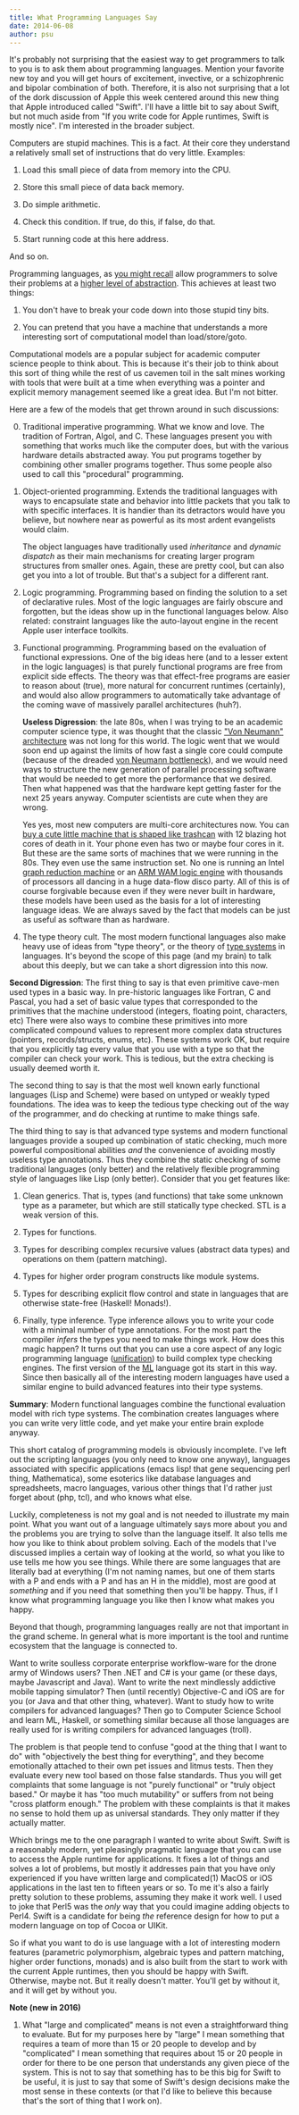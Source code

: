 ```yaml
---
title: What Programming Languages Say
date: 2014-06-08
author: psu
---
```


It's probably not surprising that the easiest way to get programmers to talk to you is to ask them about programming languages. Mention your favorite new toy and you will get hours of excitement, invective, or a schizophrenic and bipolar combination of both. Therefore, it is also not surprising that a lot of the dork discussion of Apple this week centered around this new thing that Apple introduced called "Swift". I'll have a little bit to say about Swift, but not much aside from "If you write code for Apple runtimes, Swift is mostly nice". I'm interested in the broader subject.

Computers are stupid machines. This is a fact. At their core they understand a relatively small set of instructions that do very little. Examples:

1. Load this small piece of data from memory into the CPU.

2. Store this small piece of data back memory.

3. Do simple arithmetic.

4. Check this condition. If true, do this, if false, do that.

5. Start running code at this here address.

And so on.

Programming languages, as <a href="http://mutable-states.com/the-ultimate-goto.html">you might recall</a> allow programmers to solve their problems at a <a href="http://mutable-states.com/the-abstraction-distraction-part-1.html">higher level of abstraction</a>. This achieves at least two things:

1. You don't have to break your code down into those stupid tiny bits.

2. You can pretend that you have a machine that understands a more interesting sort of computational model than load/store/goto.

Computational models are a popular subject for academic computer science people to think about. This is because it's their job to think about this sort of thing while the rest of us cavemen toil in the salt mines working with tools that were built at a time when everything was a pointer and explicit memory management seemed like a great idea. But I'm not bitter.

Here are a few of the models that get thrown around in such discussions:

0. Traditional imperative programming. What we know and love. The tradition of Fortran, Algol, and C. These languages present you with something that works much like the computer does, but with the various hardware details abstracted away. You put programs together by combining other smaller programs together. Thus some people also used to call this "procedural" programming.

2. Object-oriented programming. Extends the traditional languages with ways to encapsulate state and behavior into little packets that you talk to with specific interfaces. It is handier than its detractors would have you believe, but nowhere near as powerful as its most ardent evangelists would claim.

	The object languages have traditionally used _inheritance_ and _dynamic dispatch_ as their main mechanisms for creating larger program structures from smaller ones. Again, these are pretty cool, but can also get you into a lot of trouble. But that's a subject for a different rant.

1. Logic programming. Programming based on finding the solution to a set of declarative rules. Most of the logic languages are fairly obscure and forgotten, but the ideas show up in the functional languages below. Also related: constraint languages like the auto-layout engine in the recent Apple user interface toolkits.

3. Functional programming. Programming based on the evaluation of functional expressions. One of the big ideas here (and to a lesser extent in the logic languages) is that purely functional programs are free from explicit side effects. The theory was that effect-free programs are easier to reason about (true), more natural for concurrent runtimes (certainly), and would also allow programmers to automatically take advantage of the coming wave of massively parallel architectures (huh?).

	**Useless Digression**: the late 80s, when I was trying to be an academic computer science type, it was thought that the classic <a href="http://en.wikipedia.org/wiki/Von_Neumann_architecture">"Von Neumann" architecture</a> was not long for this world. The logic went that we would soon end up against the limits of how fast a single core could compute (because of the dreaded <a href="http://en.wikipedia.org/wiki/Von_Neumann_architecture#Von_Neumann_bottleneck">von Neumann bottleneck</a>), and we would need ways to structure the new generation of parallel processing software that would be needed to get more the performance that we desired. Then what happened was that the hardware kept getting faster for the next 25 years anyway. Computer scientists are cute when they are wrong.

	Yes yes, most new computers are multi-core architectures now. You can <a href="http://store.apple.com/us/buy-mac/mac-pro">buy a cute little machine that is shaped like trashcan</a> with 12 blazing hot cores of death in it. Your phone even has two or maybe four cores in it. But these are the same sorts of machines that we were running in the 80s. They even use the same instruction set. No one is running an Intel <a href="http://en.wikipedia.org/wiki/SECD_machine">graph reduction machine</a> or an <a href="http://en.wikipedia.org/wiki/Warren_Abstract_Machine">ARM WAM logic engine</a> with thousands of processors all dancing in a huge data-flow disco party. All of this is of course forgivable because even if they were never built in hardware, these models have been used as the basis for a lot of interesting language ideas. We are always saved by the fact that models can be just as useful as software than as hardware.

4. The type theory cult. The most modern functional languages also make heavy use of ideas from "type theory", or the theory of <a href="http://en.wikipedia.org/wiki/Type_systems">type systems</a> in languages. It's beyond the scope of this page (and my brain) to talk about this deeply, but we can take a short digression into this now.

**Second Digression**: The first thing to say is that even primitive cave-men used types in a basic way. In pre-historic languages like Fortran, C and Pascal, you had a set of basic value types that corresponded to the primitives that the machine understood (integers, floating point, characters, etc) There were also ways to combine these primitives into more complicated compound values to represent more complex data structures (pointers, records/structs, enums, etc). These systems work OK, but require that you explicitly tag every value that you use with a type so that the compiler can check your work. This is tedious, but the extra checking is usually deemed worth it.

The second thing to say is that the most well known early functional languages (Lisp and Scheme) were based on untyped or weakly typed foundations. The idea was to keep the tedious type checking out of the way of the programmer, and do checking at runtime to make things safe.

The third thing to say is that advanced type systems and modern functional languages provide a souped up combination of static checking, much more powerful compositional abilities _and_ the convenience of avoiding mostly useless type annotations. Thus they combine the static checking of some traditional languages (only better) and the relatively flexible programming style of languages like Lisp (only better). Consider that you get features like:

1. Clean generics. That is, types (and functions) that take some unknown type as a parameter, but which are still statically type checked. STL is a weak version of this.

2. Types for functions.

7. Types for describing complex recursive values (abstract data types) and operations on them (pattern matching).

4. Types for higher order program constructs like module systems.

5. Types for describing explicit flow control and state in languages that are otherwise state-free (Haskell! Monads!).

6. Finally, type inference. Type inference allows you to write your code with a minimal number of type annotations. For the most part the compiler _infers_ the types you need to make things work. How does this magic happen? It turns out that you can use a core aspect of any logic programming language (<a href="http://en.wikipedia.org/wiki/Unification_(computer_science)">unification</a>) to build complex type checking engines. The first version of the <a href="http://en.wikipedia.org/wiki/ML_programming_language">ML</a> language got its start in this way. Since then basically all of the interesting modern languages have used a similar engine to build advanced features into their type systems.

**Summary**: Modern functional languages combine the functional evaluation model with rich type systems. The combination creates languages where you can write very little code, and yet make your entire brain explode anyway.

This short catalog of programming models is obviously incomplete. I've left out the scripting languages (you only need to know one anyway), languages associated with specific applications (emacs lisp! that gene sequencing perl thing, Mathematica), some esoterics like database languages and spreadsheets, macro languages, various other things that I'd rather just forget about (php, tcl), and who knows what else.

Luckily, completeness is not my goal and is not needed to illustrate my main point. What you want out of a language ultimately says more about you and the problems you are trying to solve than the language itself. It also tells me how you like to think about problem solving. Each of the models that I've discussed implies a certain way of looking at the world, so what you like to use tells me how you see things. While there are some languages that are literally bad at everything (I'm not naming names, but one of them starts with a P and ends with a P and has an H in the middle), most are good at _something_ and if you need that something then you'll be happy. Thus, if I know what programming language you like then I know what makes you happy.

Beyond that though, programming languages really are not that important in the grand scheme. In general what is more important is the tool and runtime ecosystem that the language is connected to.

Want to write soulless corporate enterprise workflow-ware for the drone army of Windows users? Then .NET and C# is your game (or these days, maybe Javascript and Java). Want to write the next mindlessly addictive mobile tapping simulator? Then (until recently) Objective-C and iOS are for you (or Java and that other thing, whatever). Want to study how to write compilers for advanced languages? Then go to Computer Science School and learn ML, Haskell, or something similar because all those languages are really used for is writing compilers for advanced languages (troll).

The problem is that people tend to confuse "good at the thing that I want to do" with "objectively the best thing for everything", and they become emotionally attached to their own pet issues and litmus tests. Then they evaluate every new tool based on those false standards. Thus you will get complaints that some language is not "purely functional" or "truly object based." Or maybe it has "too much mutability" or suffers from not being "cross platform enough." The problem with these complaints is that it makes no sense to hold them up as universal standards. They only matter if they actually matter.

Which brings me to the one paragraph I wanted to write about Swift. Swift is a reasonably modern, yet pleasingly pragmatic language that you can use to access the Apple runtime for applications. It fixes a lot of things and solves a lot of problems, but mostly it addresses pain that you have only experienced if you have written large and complicated(1) MacOS or iOS applications in the last ten to fifteen years or so. To me it's also a fairly pretty solution to these problems, assuming they  make it work well. I used to joke that Perl5 was the _only_ way that you could imagine adding objects to Perl4. Swift is a candidate for being _the_ reference design for how to put a modern language on top of Cocoa or UIKit.

So if what you want to do is use language with a lot of interesting modern features (parametric polymorphism, algebraic types and pattern matching, higher order functions, monads) and is also built from the start to work with the current Apple runtimes, then you should be happy with Swift. Otherwise, maybe not. But it really doesn't matter. You'll get by without it, and it will get by without you.

**Note (new in 2016)**

1. What "large and complicated" means is not even a straightforward thing to evaluate. But for my purposes here by "large" I mean something that requires a team of more than 15 or 20 people to develop and by "complicated" I mean something that requires about 15 or 20 people in order for there to be one person that understands any given piece of the system. This is not to say that something has to be this big for Swift to be useful, it is just to say that some of Swift's design decisions make the most sense in these contexts (or that I'd like to believe this because that's the sort of thing that I work on).


